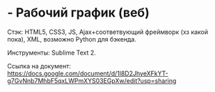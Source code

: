 # - Рабочий график (веб)
Стэк: 
HTML5, CSS3, JS, Ajax+соответвующий фреймворк (хз какой пока), XML, возможно Python для бэкенда.

Инструменты: 
Sublime Text 2.

Ссылка на документ:
https://docs.google.com/document/d/1l8D2JhyeXFkYT-g7GvNnb7MhbF5qxLWPmXYS03EGpXw/edit?usp=sharing


